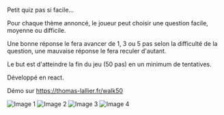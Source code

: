 Petit quiz pas si facile...

Pour chaque thème annoncé, le joueur peut choisir une question facile, moyenne ou difficile.

Une bonne réponse le fera avancer de 1, 3 ou 5 pas selon la difficulté de la question, une mauvaise réponse le fera reculer d'autant.

Le but est d'atteindre la fin du jeu (50 pas) en un minimum de tentatives.

Développé en react.

Démo sur https://thomas-lallier.fr/walk50

![Image 1](https://i.goopics.net/5N97y.png)
![Image 2](https://i.goopics.net/L2A7L.png)
![Image 3](https://i.goopics.net/74e7m.png)
![Image 4](https://i.goopics.net/A3OWg.png)
